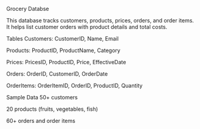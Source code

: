 Grocery Databse

This database tracks customers, products, prices, orders, and order items. It helps list customer orders with product details and total costs.

Tables
Customers: CustomerID, Name, Email

Products: ProductID, ProductName, Category

Prices: PricesID, ProductID, Price, EffectiveDate

Orders: OrderID, CustomerID, OrderDate

OrderItems: OrderItemID, OrderID, ProductID, Quantity

Sample Data
50+ customers

20 products (fruits, vegetables, fish)

60+ orders and order items
